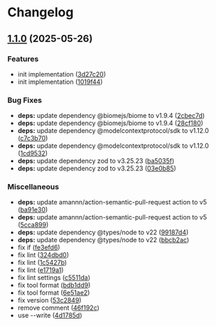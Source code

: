# Changelog

## [1.1.0](https://github.com/bucketeer-io/bucketeer-docs-local-mcp-server/compare/docs-local-mcp-server-v1.0.4...docs-local-mcp-server-v1.1.0) (2025-05-26)


### Features

* init implementation ([3d27c20](https://github.com/bucketeer-io/bucketeer-docs-local-mcp-server/commit/3d27c204bb6e2d71053801a8e64470e329b4afc8))
* init implementation ([1019f44](https://github.com/bucketeer-io/bucketeer-docs-local-mcp-server/commit/1019f44480546f4436f59fd68e3559069bf22760))


### Bug Fixes

* **deps:** update dependency @biomejs/biome to v1.9.4 ([2cbec7d](https://github.com/bucketeer-io/bucketeer-docs-local-mcp-server/commit/2cbec7d3ab890af44e1b9271a024eef22487109d))
* **deps:** update dependency @biomejs/biome to v1.9.4 ([28cf180](https://github.com/bucketeer-io/bucketeer-docs-local-mcp-server/commit/28cf180b6210d50458011c693dc9a106fef40355))
* **deps:** update dependency @modelcontextprotocol/sdk to v1.12.0 ([c7c3b70](https://github.com/bucketeer-io/bucketeer-docs-local-mcp-server/commit/c7c3b70c226960e6ebf63c6e2182eff7c87e7f83))
* **deps:** update dependency @modelcontextprotocol/sdk to v1.12.0 ([1cd9532](https://github.com/bucketeer-io/bucketeer-docs-local-mcp-server/commit/1cd9532f4b7bec899802ca3841e7af755c3f36b5))
* **deps:** update dependency zod to v3.25.23 ([ba5035f](https://github.com/bucketeer-io/bucketeer-docs-local-mcp-server/commit/ba5035faabca25cdc7e76478fa5be3c80aa76c30))
* **deps:** update dependency zod to v3.25.23 ([03e0b85](https://github.com/bucketeer-io/bucketeer-docs-local-mcp-server/commit/03e0b853c8e11e8ad93ac96b00ab07324d969588))


### Miscellaneous

* **deps:** update amannn/action-semantic-pull-request action to v5 ([ba91e30](https://github.com/bucketeer-io/bucketeer-docs-local-mcp-server/commit/ba91e307175d4ae09eb99a76bfdb6d8cdf3a6cfe))
* **deps:** update amannn/action-semantic-pull-request action to v5 ([5cca899](https://github.com/bucketeer-io/bucketeer-docs-local-mcp-server/commit/5cca8995393de93c23928ef8f6fd4efa8048b588))
* **deps:** update dependency @types/node to v22 ([99187d4](https://github.com/bucketeer-io/bucketeer-docs-local-mcp-server/commit/99187d4892e3492b24946e00fdf1afdf08f6ad62))
* **deps:** update dependency @types/node to v22 ([bbcb2ac](https://github.com/bucketeer-io/bucketeer-docs-local-mcp-server/commit/bbcb2acd39c8ad63266c6e010b96afa0fcceb582))
* fix if ([fe3efd6](https://github.com/bucketeer-io/bucketeer-docs-local-mcp-server/commit/fe3efd673e0d9f9ee149a52c43c550e2292e2f0f))
* fix lint ([324dbd0](https://github.com/bucketeer-io/bucketeer-docs-local-mcp-server/commit/324dbd0a6fd43873130b11dfd2e1188fa0c9b5bb))
* fix lint ([1c5427b](https://github.com/bucketeer-io/bucketeer-docs-local-mcp-server/commit/1c5427b4e4779c8ccf153f95afabc74e7028ecb0))
* fix lint ([e1719a1](https://github.com/bucketeer-io/bucketeer-docs-local-mcp-server/commit/e1719a122a1e0b4c81f5fec55c42ac7e3f787cf3))
* fix lint settings ([c5511da](https://github.com/bucketeer-io/bucketeer-docs-local-mcp-server/commit/c5511da29ca322fd9c006a2982ea282c6a868d6f))
* fix tool format ([bdb1dd9](https://github.com/bucketeer-io/bucketeer-docs-local-mcp-server/commit/bdb1dd9e5357866a5bdff5e69eb55432c0b3c6f7))
* fix tool format ([6e51ae2](https://github.com/bucketeer-io/bucketeer-docs-local-mcp-server/commit/6e51ae2dcc5b35392c96d9ce5c8de5c7a516019a))
* fix version ([53c2849](https://github.com/bucketeer-io/bucketeer-docs-local-mcp-server/commit/53c2849cfd6f6c79b4069ce24e46d42aadb8bf30))
* remove comment ([46f192c](https://github.com/bucketeer-io/bucketeer-docs-local-mcp-server/commit/46f192cb82c53c931431c6a13c588c17f9af4550))
* use --write ([4d1785d](https://github.com/bucketeer-io/bucketeer-docs-local-mcp-server/commit/4d1785d6c098e6b26fdcf0bb30760b720277bdfb))
